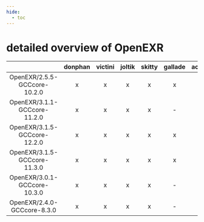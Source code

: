 ```yaml
---
hide:
  - toc
---
```


detailed overview of OpenEXR
============================

| |donphan|victini|joltik|skitty|gallade|accelgor|swalot|doduo|
| :---: | :---: | :---: | :---: | :---: | :---: | :---: | :---: | :---: |
|OpenEXR/2.5.5-GCCcore-10.2.0|x|x|x|x|x|-|x|x|
|OpenEXR/3.1.1-GCCcore-11.2.0|x|x|x|x|-|x|x|x|
|OpenEXR/3.1.5-GCCcore-12.2.0|x|x|x|x|x|x|x|x|
|OpenEXR/3.1.5-GCCcore-11.3.0|x|x|x|x|x|x|x|x|
|OpenEXR/3.0.1-GCCcore-10.3.0|x|x|x|x|-|x|x|x|
|OpenEXR/2.4.0-GCCcore-8.3.0|x|x|x|x|-|-|-|x|
